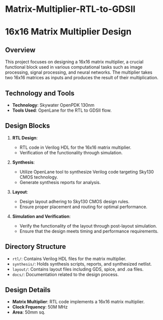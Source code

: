 # Matrix-Multiplier-RTL-to-GDSII
# 16x16 Matrix Multiplier Design

## Overview
This project focuses on designing a 16x16 matrix multiplier, a crucial functional block used in various computational tasks such as image processing, signal processing, and neural networks. The multiplier takes two 16x16 matrices as inputs and produces the result of their multiplication.

## Technology and Tools
- **Technology**: Skywater OpenPDK 130nm
- **Tools Used**: OpenLane for the RTL to GDSII flow.

## Design Blocks
1. **RTL Design**: 
   - RTL code in Verilog HDL for the 16x16 matrix multiplier.
   - Verification of the functionality through simulation.

2. **Synthesis**:
   - Utilize OpenLane tool to synthesize Verilog code targeting Sky130 CMOS technology.
   - Generate synthesis reports for analysis.

3. **Layout**:
   - Design layout adhering to Sky130 CMOS design rules.
   - Ensure proper placement and routing for optimal performance.

4. **Simulation and Verification**:
   - Verify the functionality of the layout through post-layout simulation.
   - Ensure that the design meets timing and performance requirements.

## Directory Structure
- `rtl/`: Contains Verilog HDL files for the matrix multiplier.
- `synthesis/`: Holds synthesis scripts, reports, and synthesized netlist.
- `layout/`: Contains layout files including GDS, spice, and .oa files.
- `docs/`: Documentation related to the design process.

## Design Details
- **Matrix Multiplier**: RTL code implements a 16x16 matrix multiplier.
- **Clock Frquency**: 50M MHz 
- **Area**: 50mm sq.




